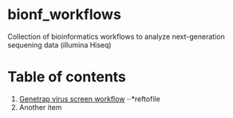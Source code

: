 bionf_workflows
===============

Collection of bioinformatics workflows to analyze next-generation sequening data (illumina Hiseq)


Table of contents
=================

1. [Genetrap virus screen workflow](doc/gtvs_workflow.md)
⋅⋅*reftofile
2. Another item

